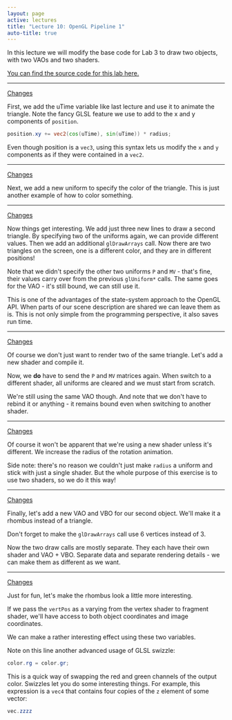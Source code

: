 ```yaml
---
layout: page
active: lectures
title: "Lecture 10: OpenGL Pipeline 1"
auto-title: true
---
```


In this lecture we will modify the base code for Lab 3 to draw two objects, with two VAOs and two shaders.

[You can find the source code for this lab here.](https://github.com/calpoly-csc471/TwoObjectDemo)


---

[Changes](https://github.com/calpoly-csc471/TwoObjectDemo/commit/4666582a65debda3f7e4ffb9819c20fae86a8d4d)

First, we add the uTime variable like last lecture and use it to animate the triangle.
Note the fancy GLSL feature we use to add to the x and y components of `position`.

```glsl
position.xy += vec2(cos(uTime), sin(uTime)) * radius;
```

Even though position is a `vec3`, using this syntax lets us modify the `x` and `y` components
as if they were contained in a `vec2`.


---

[Changes](https://github.com/calpoly-csc471/TwoObjectDemo/commit/d4c65fa51004b28b10db07f93e7efa365cd93b7f)

Next, we add a new uniform to specify the color of the triangle.
This is just another example of how to color something.


---

[Changes](https://github.com/calpoly-csc471/TwoObjectDemo/commit/61ed41c58109533d17d88c53c70b556e07ebb7bd)

Now things get interesting.
We add just three new lines to draw a second triangle.
By specifying two of the uniforms again, we can provide different values.
Then we add an additional `glDrawArrays` call.
Now there are two triangles on the screen, one is a different color, and they are in different positions!

Note that we didn't specify the other two uniforms `P` and `MV` - that's fine, their values carry over
from the previous `glUniform*` calls.
The same goes for the VAO - it's still bound, we can still use it.

This is one of the advantages of the state-system approach to the OpenGL API.
When parts of our scene description are shared we can leave them as is.
This is not only simple from the programming perspective, it also saves run time.


---

[Changes](https://github.com/calpoly-csc471/TwoObjectDemo/commit/d7c4f8b887403673efada9afc74be2d9849485ab)

Of course we don't just want to render two of the same triangle.
Let's add a new shader and compile it.

Now, we **do** have to send the `P` and `MV` matrices again.
When switch to a different shader, all uniforms are cleared and we must start from scratch.

We're still using the same VAO though.
And note that we don't have to rebind it or anything - it remains bound even when switching to another shader.


---

[Changes](https://github.com/calpoly-csc471/TwoObjectDemo/commit/f14e5de90b690622ee456b2a0a1e0a937dddcb03)

Of course it won't be apparent that we're using a new shader unless it's different.
We increase the radius of the rotation animation.

Side note: there's no reason we couldn't just make `radius` a uniform and stick with just a single shader.
But the whole purpose of this exercise is to use two shaders, so we do it this way!


---

[Changes](https://github.com/calpoly-csc471/TwoObjectDemo/commit/ce3fc9751dba392f723ced68da688a79baab6f40)

Finally, let's add a new VAO and VBO for our second object.
We'll make it a rhombus instead of a triangle.

Don't forget to make the `glDrawArrays` call use 6 vertices instead of 3.

Now the two draw calls are mostly separate.
They each have their own shader and VAO + VBO.
Separate data and separate rendering details - we can make them as different as we want.


---

[Changes](https://github.com/calpoly-csc471/TwoObjectDemo/commit/a1a0b3862a8421d48da3017f5b9ca13835094200)

Just for fun, let's make the rhombus look a little more interesting.

If we pass the `vertPos` as a varying from the vertex shader to fragment shader,
we'll have access to both object coordinates and image coordinates.

We can make a rather interesting effect using these two variables.

Note on this line another advanced usage of GLSL swizzle:

```glsl
color.rg = color.gr;
```

This is a quick way of swapping the red and green channels of the output color.
Swizzles let you do some interesting things.
For example, this expression is a `vec4` that contains four copies of the `z` element of some vector:

```glsl
vec.zzzz
```
